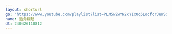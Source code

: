 ```yaml
---
layout: shorturl
go: "https://www.youtube.com/playlist?list=PLM5wZwYN2xYIx0q5LocfcrJuWSisl5WVj"
name: 浩角翔起
dt: 240426110812
---
```

